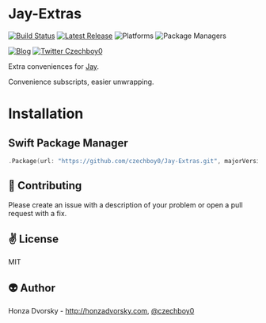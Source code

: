 # Jay-Extras

[![Build Status](https://travis-ci.org/czechboy0/Jay-Extras.svg?branch=master)](https://travis-ci.org/czechboy0/Jay-Extras)
[![Latest Release](https://img.shields.io/github/release/czechboy0/jay-extras.svg)](https://github.com/czechboy0/jay-extras/releases/latest)
![Platforms](https://img.shields.io/badge/platforms-Linux%20%7C%20OS%20X-blue.svg)
![Package Managers](https://img.shields.io/badge/package%20managers-SwiftPM-yellow.svg)

[![Blog](https://img.shields.io/badge/blog-honzadvorsky.com-green.svg)](http://honzadvorsky.com)
[![Twitter Czechboy0](https://img.shields.io/badge/twitter-czechboy0-green.svg)](http://twitter.com/czechboy0)

Extra conveniences for [Jay](https://github.com/czechboy0/Jay).

Convenience subscripts, easier unwrapping.

# Installation

## Swift Package Manager

```swift
.Package(url: "https://github.com/czechboy0/Jay-Extras.git", majorVersion: 0, minor: 17)
```

:gift_heart: Contributing
------------
Please create an issue with a description of your problem or open a pull request with a fix.

:v: License
-------
MIT

:alien: Author
------
Honza Dvorsky - http://honzadvorsky.com, [@czechboy0](http://twitter.com/czechboy0)
